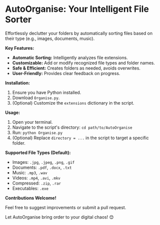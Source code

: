 # AutoOrganise: Your Intelligent File Sorter

Effortlessly declutter your folders by automatically sorting files based on their type (e.g., images, documents, music). 

**Key Features:**

* **Automatic Sorting:** Intelligently analyzes file extensions.
* **Customizable:** Add or modify recognized file types and folder names.
* **Safe & Efficient:** Creates folders as needed, avoids overwrites.
* **User-Friendly:** Provides clear feedback on progress.

**Installation:**

1. Ensure you have Python installed.
2. Download `Organise.py`.
3. (Optional) Customize the `extensions` dictionary in the script.

**Usage:**

1. Open your terminal.
2. Navigate to the script's directory: `cd path/to/AutoOrganise`
3. Run: `python Organise.py`
4. (Optional) Replace `directory = ...` in the script to target a specific folder.

**Supported File Types (Default):**

* Images: `.jpg`, `.jpeg`, `.png`, `.gif`
* Documents: `.pdf`, `.docx`, `.txt`
* Music: `.mp3`, `.wav`
* Videos: `.mp4`, `.avi`, `.mkv`
* Compressed: `.zip`, `.rar`
* Executables: `.exe`

**Contributions Welcome!** 

Feel free to suggest improvements or submit a pull request.

Let AutoOrganise bring order to your digital chaos! 😊
